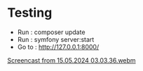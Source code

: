 
# Testing 
  - Run : composer update
  - Run : symfony server:start
  - Go to : http://127.0.0.1:8000/



[Screencast from 15.05.2024 03.03.36.webm](https://github.com/Ahaif/interns_crud_TT/assets/81704547/8673543b-baa4-4ad0-829b-de0658489dd9)

